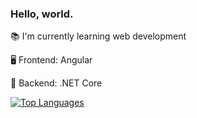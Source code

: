 ### Hello, world. 

📚 I'm currently learning web development

🖥️ Frontend: Angular

🧮 Backend: .NET Core

[![Top Languages](https://github-readme-stats.vercel.app/api/top-langs/?username=ErickMaia&layout=compact&theme=dark)](https://github.com/anuraghazra/github-readme-stats)

<!--
**ErickMaia/ErickMaia** is a ✨ _special_ ✨ repository because its `README.md` (this file) appears on your GitHub profile.

Here are some ideas to get you started:

- 🔭 I’m currently working on ...
- 🌱 I’m currently learning ...
- 👯 I’m looking to collaborate on ...
- 🤔 I’m looking for help with ...
- 💬 Ask me about ...
- 📫 How to reach me: ...
- 😄 Pronouns: ...
- ⚡ Fun fact: ...
-->
